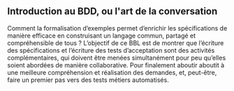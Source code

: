 ## Introduction au BDD, ou l'art de la conversation
Comment la formalisation d’exemples permet d’enrichir les spécifications de manière efficace en construisant un langage commun, partagé et compréhensible de tous ? L’objectif de ce BBL est de montrer que l’écriture des spécifications et l’écriture des tests d’acceptation sont des activités complémentaires, qui doivent être menées simultanément pour peu qu’elles soient abordées de manière collaborative. Pour finalement aboutir aboutit à une meilleure compréhension et réalisation des demandes, et, peut-être, faire un premier pas vers des tests métiers automatisés.
